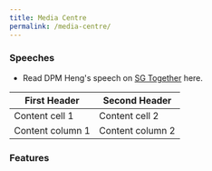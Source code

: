 ```yaml
---
title: Media Centre
permalink: /media-centre/
---
```


### Speeches

- Read DPM Heng's speech on [SG Together](http://www.sgunited.gov.sg) here.

First Header | Second Header
------------ | -------------
Content cell 1 | Content cell 2
Content column 1 | Content column 2



### Features
